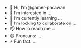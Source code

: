- 👋 Hi, I’m @gamer-padawan
- 👀 I’m interested in ...
- 🌱 I’m currently learning ...
- 💞️ I’m looking to collaborate on ...
- 📫 How to reach me ...
- 😄 Pronouns: ...
- ⚡ Fun fact: ...

<!---
gamer-padawan/gamer-padawan is a ✨ special ✨ repository because its `README.md` (this file) appears on your GitHub profile.
You can click the Preview link to take a look at your changes.
--->
